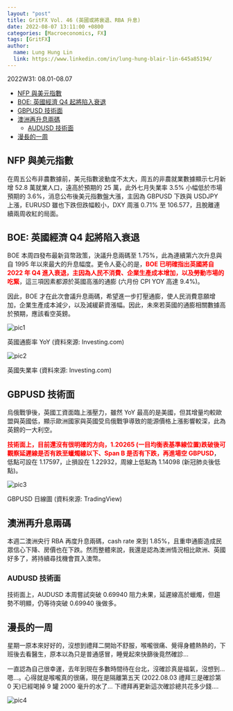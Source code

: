 ```yaml
---
layout: "post"
title: GritFX Vol. 46 (英國或將衰退、RBA 升息)
date: 2022-08-07 13:11:00 +0800
categories: [Macroeconomics, FX]
tags: [GritFX]
author:
  name: Lung Hung Lin
  link: https://www.linkedin.com/in/lung-hung-blair-lin-645a85194/ 
---
```

2022W31: 08.01-08.07
- [NFP 與美元指數](#nfp-與美元指數)
- [BOE: 英國經濟 Q4 起將陷入衰退](#boe-英國經濟-q4-起將陷入衰退)
- [GBPUSD 技術面](#gbpusd-技術面)
- [澳洲再升息兩碼](#澳洲再升息兩碼)
  - [AUDUSD 技術面](#audusd-技術面)
- [漫長的一周](#漫長的一周)
  
## NFP 與美元指數
在周五公布非農數據前，美元指數波動度不太大，周五的非農就業數據顯示七月新增 52.8 萬就業人口，遠高於預期的 25 萬，此外七月失業率 3.5% 小幅低於市場預期的 3.6%，消息公布後美元指數盤大漲，主因為 GBPUSD 下跌與 USDJPY 上漲，EURUSD 雖也下跌但跌幅較小，DXY 周漲 0.71% 至 106.577，且脫離連續兩周收紅的局面。

## BOE: 英國經濟 Q4 起將陷入衰退
BOE 本周四發布最新貨幣政策，決議升息兩碼至 1.75%，此為連續第六次升息與自 1995 年以來最大的升息幅度。更令人憂心的是，<span style="color:red">**BOE 已明確指出英國將自 2022 年 Q4 進入衰退，主因為人民不消費、企業生產成本增加，以及勞動市場的吃緊**</span>，這三項因素都源於英國高漲的通膨 (六月份 CPI YOY 高達 9.4%)。

因此，BOE 才在此次會議升息兩碼，希望進一步打壓通膨，使人民消費意願增加，企業生產成本減少，以及減緩薪資漲幅。因此，未來若英國的通膨相關數據高於預期，應該看空英鎊。

![pic1](https://lh3.googleusercontent.com/pw/AL9nZEVdYNamB0al84Q6bweL0e6zGK5D0bC9D0iy3ya3Lv87RK_pkjR--QE0NpppNZ45t1sItMBHxE_LoK_ZlSHXHtK69jmncNVtrFk8-Eq4QsussbCovw_wdqn_iAnMAh-_Fx5OpNYQTFtkRqT-0QG4IG4m=w739-h377-no?authuser=0)

英國通膨率 YoY (資料來源: Investing.com)

![pic2](https://lh3.googleusercontent.com/pw/AL9nZEX22x3CvACGNm5b-qDIr8rfDIW8lcWWYfK3GmCRJ6kSV3ul2tp-aMVIo9MBv3GUZ43BHzDCuW00HtwahKWlYriK7aX0tBu25lmUkGZFHJRrC3NIeXiNzWngjJ0MbyvdHpaZmXeDtmxDYs91CAREJVoC=w747-h363-no?authuser=0)

英國失業率 (資料來源: Investing.com)

## GBPUSD 技術面
烏俄戰爭後，英國工資面臨上漲壓力，雖然 YoY 最高的是美國，但其增量均較歐盟與英國低，顯示歐洲國家與英國受烏俄戰爭導致的能源價格上漲影響較深，此為英鎊的一大利空。

<span style="color:red">**技術面上，目前還沒有很明確的方向，1.20265 (一目均衡表基準線位置)跌破後可觀察延遲線是否有跌至蠟燭線以下、Span B 是否有下跌，再進場空 GBPUSD**</span>，低點可設在 1.17597，止損設在 1.22932，周線上低點為 1.14098 (新冠肺炎後低點)。

![pic3](https://lh3.googleusercontent.com/pw/AL9nZEX-d2vk3FhQP56pyIpvOKVgoPbwJvsIK_2rGCRhBH56Yf4jcNLfqJhuu1iaeOXoq7JmNPsLn8nwHP5NYpPe79tfOOQc0nKjiFUYWaa3tntoq5CCdFwPh1emm59BaeJHlFhAb-sCDEh1rPg58aALYgw0=w1379-h734-no?authuser=0)

GBPUSD 日線圖 (資料來源: TradingView)

## 澳洲再升息兩碼
本週二澳洲央行 RBA 再度升息兩碼，cash rate 來到 1.85%，且重申通膨造成民眾信心下降、房價也在下跌。然而整體來說，我還是認為澳洲情況相比歐洲、英國好多了，將持續尋找機會買入澳幣。

### AUDUSD 技術面
技術面上，AUDUSD 本周嘗試突破 0.69940 阻力未果，延遲線高於蠟燭，但趨勢不明顯，仍等待突破 0.69940 後做多。

## 漫長的一周
星期一原本來好好的，沒想到禮拜二開始不舒服，喉嚨很痛、覺得身體熱熱的，下班後去看醫生，原本以為只是普通感冒，睡覺起來快篩後竟然確診…

一直認為自己很幸運，去年到現在多數時間待在台北，沒確診真是福氣，沒想到… 嗯…。心得就是喉嚨真的很痛，現在是隔離第五天 (2022.08.03 禮拜三是確診第 0 天)已經喝掉 9 罐 2000 毫升的水了… 下禮拜再更新這次確診總共花多少錢….

![pic4](https://lh3.googleusercontent.com/pw/AL9nZEX0U7x8soIc1ykBE2gABNvIu6U_DXNq66ar7SxvLKVDEBYA-5odsLvrllXPDPdzWl8iOVC5DkJv7WcJVl7dTwsJ-fxcKOpBERevOL3KsMkkILXu3eGWqbi7ZCffhThwTZgeqLjdGbfIQhPOAJQoAPIc=w1190-h893-no?authuser=0)